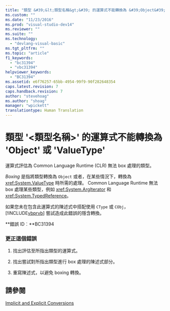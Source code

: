 ```yaml
---
title: "類型 &#39;&lt;類型名稱&gt;&#39; 的運算式不能轉換為 &#39;Object&#39; 或 &#39;ValueType&#39; | Microsoft Docs"
ms.custom: ""
ms.date: "11/23/2016"
ms.prod: "visual-studio-dev14"
ms.reviewer: ""
ms.suite: ""
ms.technology: 
  - "devlang-visual-basic"
ms.tgt_pltfrm: ""
ms.topic: "article"
f1_keywords: 
  - "bc31394"
  - "vbc31394"
helpviewer_keywords: 
  - "BC31394"
ms.assetid: e6f76257-65bb-4954-99f9-90f282648354
caps.latest.revision: 7
caps.handback.revision: 7
author: "stevehoag"
ms.author: "shoag"
manager: "wpickett"
translationtype: Human Translation
---
```

# 類型 &#39;&lt;類型名稱&gt;&#39; 的運算式不能轉換為 &#39;Object&#39; 或 &#39;ValueType&#39;
運算式評估為 Common Language Runtime \(CLR\) 無法 box 處理的類型。  
  
 *Boxing* 是指將類型轉換為 `Object` 或者，在某些情況下，轉換為 <xref:System.ValueType> 時所需的處理。 Common Language Runtime 無法 box 處理某些類型，例如 <xref:System.ArgIterator> 和 <xref:System.TypedReference>。  
  
 如果您未在包含此運算式的陳述式中搭配使用 `CType` 或 `CObj`，[!INCLUDE[vbprvb](../../csharp/programming-guide/concepts/linq/includes/vbprvb_md.md)] 嘗試造成此錯誤的隱含轉換。  
  
 **錯誤 ID︰**BC31394  
  
### 更正這個錯誤  
  
1.  找出評估至所指出類型的運算式。  
  
2.  找出嘗試對所指出類型進行 box 處理的陳述式部分。  
  
3.  重寫陳述式，以避免 boxing 轉換。  
  
## 請參閱  
 [Implicit and Explicit Conversions](../../visual-basic/programming-guide/language-features/data-types/implicit-and-explicit-conversions.md)